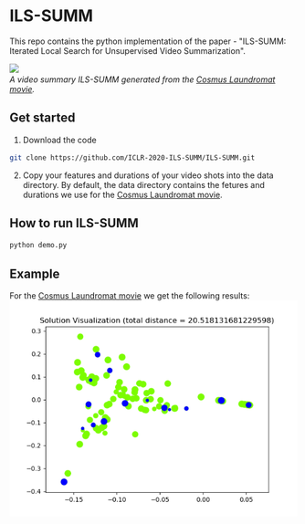 # ILS-SUMM

This repo contains the python implementation of the paper - "ILS-SUMM: Iterated Local Search for Unsupervised Video Summarization".

![](Cosmus_Laundromat.gif)  
*A video summary ILS-SUMM generated from the [Cosmus Laundromat movie](https://www.youtube.com/watch?v=Y-rmzh0PI3c).*
## Get started
1. Download the code
```bash
git clone https://github.com/ICLR-2020-ILS-SUMM/ILS-SUMM.git
```
2. Copy your features and durations of your video shots into the data directory. By default, the data directory contains the fetures and durations we use for the [Cosmus Laundromat movie](https://www.youtube.com/watch?v=Y-rmzh0PI3c).

## How to run ILS-SUMM
```bash
python demo.py
```
## Example
For the [Cosmus Laundromat movie](https://www.youtube.com/watch?v=Y-rmzh0PI3c) we get the following results:
![](Solution_Visualization.png)



